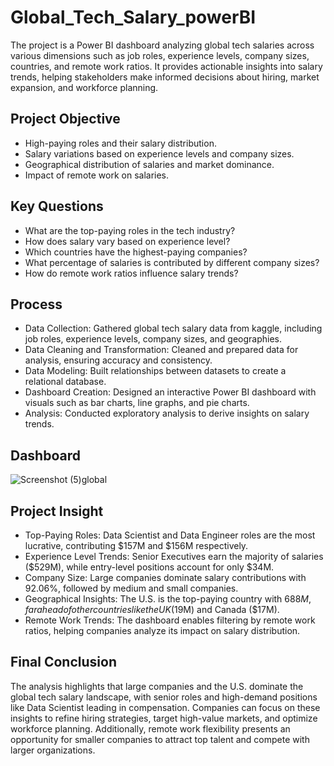 # Global_Tech_Salary_powerBI
The project is a Power BI dashboard analyzing global tech salaries across various dimensions such as job roles, experience levels, company sizes, countries, and remote work ratios. It provides actionable insights into salary trends, helping stakeholders make informed decisions about hiring, market expansion, and workforce planning.

## Project Objective
- High-paying roles and their salary distribution.
- Salary variations based on experience levels and company sizes.
- Geographical distribution of salaries and market dominance.
- Impact of remote work on salaries.
## Key Questions  
- What are the top-paying roles in the tech industry?
- How does salary vary based on experience level?
- Which countries have the highest-paying companies?
- What percentage of salaries is contributed by different company sizes?
- How do remote work ratios influence salary trends?
## Process
- Data Collection:  Gathered global tech salary data from kaggle, including job roles, experience levels, company sizes, and geographies.
- Data Cleaning and Transformation:  Cleaned and prepared data for analysis, ensuring accuracy and consistency.
- Data Modeling: Built relationships between datasets to create a relational database.
- Dashboard Creation: Designed an interactive Power BI dashboard with visuals such as bar charts, line graphs, and pie charts.
- Analysis: Conducted exploratory analysis to derive insights on salary trends.
## Dashboard
![Screenshot (5)global](https://github.com/user-attachments/assets/8bf28b61-ac57-4f1f-a338-165ac90497fe)
## Project Insight
- Top-Paying Roles: Data Scientist and Data Engineer roles are the most lucrative, contributing $157M and $156M respectively.
- Experience Level Trends: Senior Executives earn the majority of salaries ($529M), while entry-level positions account for only $34M.
- Company Size: Large companies dominate salary contributions with 92.06%, followed by medium and small companies.
- Geographical Insights: The U.S. is the top-paying country with $688M, far ahead of other countries like the UK ($19M) and Canada ($17M).
- Remote Work Trends: The dashboard enables filtering by remote work ratios, helping companies analyze its impact on salary distribution.
## Final Conclusion
The analysis highlights that large companies and the U.S. dominate the global tech salary landscape, with senior roles and high-demand positions like Data Scientist leading in compensation. Companies can focus on these insights to refine hiring strategies, target high-value markets, and optimize workforce planning. Additionally, remote work flexibility presents an opportunity for smaller companies to attract top talent and compete with larger organizations.

